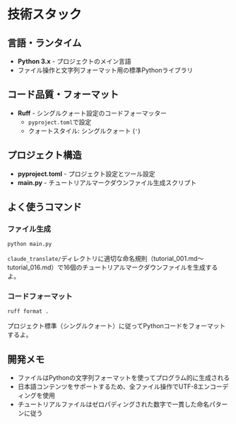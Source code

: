 # 技術スタック

## 言語・ランタイム
- **Python 3.x** - プロジェクトのメイン言語
- ファイル操作と文字列フォーマット用の標準Pythonライブラリ

## コード品質・フォーマット
- **Ruff** - シングルクォート設定のコードフォーマッター
  - `pyproject.toml`で設定
  - クォートスタイル: シングルクォート (`'`)

## プロジェクト構造
- **pyproject.toml** - プロジェクト設定とツール設定
- **main.py** - チュートリアルマークダウンファイル生成スクリプト

## よく使うコマンド

### ファイル生成
```bash
python main.py
```
`claude_translate/`ディレクトリに適切な命名規則（tutorial_001.md〜tutorial_016.md）で16個のチュートリアルマークダウンファイルを生成するよ。

### コードフォーマット
```bash
ruff format .
```
プロジェクト標準（シングルクォート）に従ってPythonコードをフォーマットするよ。

## 開発メモ
- ファイルはPythonの文字列フォーマットを使ってプログラム的に生成される
- 日本語コンテンツをサポートするため、全ファイル操作でUTF-8エンコーディングを使用
- チュートリアルファイルはゼロパディングされた数字で一貫した命名パターンに従う